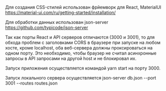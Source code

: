 Для создания CSS-стилей использован фрйемворк для React, MaterialUI https://material-ui.com/ru/getting-started/installation/

Для обработки данных использован json-server https://github.com/typicode/json-server

Так как порты React и API серверов отличаются (3000 и 3001), то для обхода проблем с заголовками CORS в браузере при запуске на любом хосте, кроме localhost, оба веб-сервера должны проксироваться на одном порту. Это необходимо, чтобы браузер не считал асинхронные запросы в API запросами на другой host и не блокировал их.

Запуск приложения осуществляется командой yarn start на порту 3000.

Запуск локального сервера осуществляется json-server db.json --port 3001 --routes routes.json
